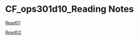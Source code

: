 # CF_ops301d10_Reading Notes
[Read01](https://github.com/tt11223/CF_ops301d10_Notes/wiki/seattle%E2%80%90ops%E2%80%90301d10:-Read-01)

[Read02](https://github.com/tt11223/CF_ops301d10_Notes/wiki/seattle%E2%80%90ops%E2%80%90301d10:-Read-02)
